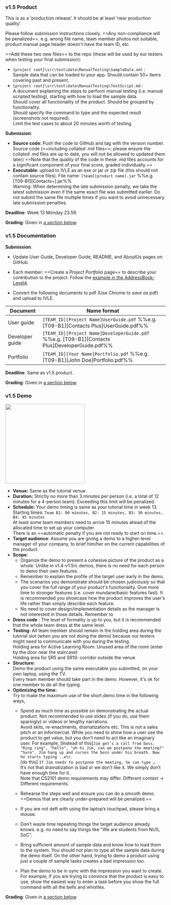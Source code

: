 ### v1.5 Product

This is as a ‘production release’. It should be at least ‘near production quality’.

Please follow submission instructions closely. ==Any non-compliance will be penalized==. e.g. wrong file name, team member photos not suitable, product manual page header doesn't have the team ID, etc.

==Add these two new files== to the repo (these will be used by our testers when testing your final submission):

* `{project root}\src\test\data\ManualTesting\SampleData.xml` :  
    Sample data that can be loaded to your app. Should contain 50+ items covering past and present.
* `{project root}\src\test\data\ManualTesting\TestScript.md` :  
  A document explaining the steps to perform manual testing (i.e. manual scripted testing), starting with how to load the sample data.  
  Should cover all functionality of the product. Should be grouped by functionality.  
  Should specify the command to type and the expected result (screenshots not required).  
  Limit the test cases to about 20 minutes worth of testing.

**Submission**:

* **Source code**: Push the code to GitHub and tag with the version number. Source code (==including collated .md files==; please ensure the collated .md files are up to date, you will not be allowed to updated them later) ==Note that the quality of the code in these .md files accounts for a significant component of your final score, graded individually.==
* **Executable**: upload to IVLE as an exe or jar or zip file (this should not contain source files). File name: `[team][product name].jar` %%e.g. [T09-B1][Contacts+].jar%%  
  Warning: When determining the late submission penalty, we take the latest submission even if the same exact file was submitted earlier. Do not submit the same file multiple times if you want to avoid unnecessary late submission penalties.  

**Deadline**: Week 13 Monday 23.59.

**Grading**: Given in [a section below](#handbook-project-assessment).

### v1.5 Documentation

**Submission**:

* Update User Guide, Developer Guide, README, and AboutUs pages on GitHub.
* Each member: ==Create a _Project Portfolio_ page== to describe your contribution to the project. Follow the [example in the AddressBook-Level4](https://se-edu.github.io/addressbook-level4/team/johndoe.html). 

* Convert the following documents to pdf (Use Chrome to _save as_ pdf) and upload to IVLE.

Document | Name format 
---------|-------------
User guide | `[TEAM_ID][Project Name]UserGuide.pdf`  %%e.g.[T09-B1][Contacts Plus]UserGuide.pdf%%
Developer guide | `[TEAM_ID][Project Name]DeveloperGuide.pdf` %%e.g. [T09-B1][Contacts Plus]DeveloperGuide.pdf%%
Portfolio | `[TEAM_ID][Your Name]Portfolio.pdf` %%e.g.[T09-B1][John Doe]Portfolio.pdf%%

**Deadline**: Same as v1.5 product.

**Grading**: Given in [a section below](#handbook-project-assessment).

### v1.5 Demo

<img src="{{baseUrl}}/handbook/images/v05demo.png" style="width: 250px">

* **Venue:** Same as the tutorial venue.
* **Duration:** Strictly no more than 3 minutes per person (i.e. a total of 12 minutes for a 4-person team). Exceeding this limit will be penalized.
* **Schedule:** Your demo timing is same as your tutorial time in week 13\.  
    Starting times: `Team B1: 00 minutes, B2: 15 minutes, B3: 30 minutes, B4: 45 minutes`  
    At least some team members need to arrive 15 minutes ahead of the allocated time to set up your computer.  
    There is an ==automatic penalty if you are not ready to start on time.==.
* **Target audience**: Assume you are giving a demo to a higher-level manager of your company, to brief him/her on the current capabilities of the product.  
* **Scope**: 
  * Organize the demo to present a cohesive picture of the product as a whole. Unlike in v1.4-v1.5rc demos, there is no need for each person to demo their own features.
  * Remember to explain the profile of the target user early in the demo.
  * The scenarios you demonstrate should be chosen judiciously so that you cover the full range of your product's functionality. Give more time to stronger features (i.e. cover mundane/basic features fast). It is recommended you showcase how the product improves the user’s life rather than simply describe each feature.
  * No need to cover design/implementation details as the manager is not interested in those details.
  Remember to 
* **Dress code** : The level of formality is up to you, but it is recommended that the whole team dress at the same level.
* **Testing:** All team member should remain in the holding area during the tutorial slot (when you are not doing the demo) because our testers might need to communicate with you during the testing.  
    Holding area for Active Learning Room: Unused area of the room (enter by the door near the staircase)  
    Holding area for SR5 and SR10: corridor outside the venue
* **Structure:**  
    Demo the product using the same executable you submitted, on your own laptop, using the TV.  
    Every team member should take part in the demo. However, it's ok for one member to do all the typing.
* **Optimizing the time:**  
    Try to make the maximum use of the short demo time in the following ways,
  * Spend as much time as possible on demonstrating the actual product. Not recommended to use slides (if you do, use them sparingly) or videos or lengthy narrations.  
   Avoid skits, re-enactments, dramatizations etc. This is not a sales pitch or an informercial. While you need to show how a user use the product to get value, but you don’t need to act like an imaginary user. For example, [Instead of this]`Jim get’s a call from boss. "Ring ring", "hello", "oh hi Jim, can we postpone the meeting?" "Sure". Jim hang up and curses the boss under his breath. Now he starts typing ..etc.`  
    [do this] `If Jim needs to postpone the meeting, he can type …`  
    It’s not that dramatization is bad or we don’t like it. We simply don’t have enough time for it.  
    Note that CS2101 demo requirements may differ. Different context → Different requirements.  

  * Rehearse the steps well and ensure you can do a smooth demo. ==Demos that are clearly under-prepared will be penalized.==
  * If you are not deft with using the laptop’s touchpad, please bring a mouse.
  * Don’t waste time repeating things the target audience already knows. e.g. no need to say things like "We are students from NUS, SoC".
  * Bring sufficient amount of sample data and know how to load them to the system. You should not plan to type all the sample data during the demo itself. On the other hand, trying to demo a product using just a couple of sample tasks creates a bad impression too.
  * Plan the demo to be in sync with the impression you want to create. For example, if you are trying to convince that the product is easy to use, show the easiest way to enter a task before you show the full command with all the bells and whistles.

**Grading**: Given in [a section below](#handbook-project-assessment).
